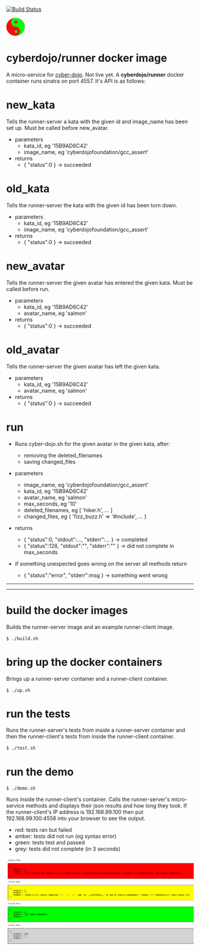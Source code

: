 
[![Build Status](https://travis-ci.org/cyber-dojo/runner.svg?branch=master)](https://travis-ci.org/cyber-dojo/runner)

<img src="https://raw.githubusercontent.com/cyber-dojo/nginx/master/images/home_page_logo.png" alt="cyber-dojo yin/yang logo" width="50px" height="50px"/>

# cyberdojo/runner docker image

A micro-service for [cyber-dojo](http://cyber-dojo.org).
Not live yet.
A **cyberdojo/runner** docker container runs sinatra on port 4557.
It's API is as follows:

# new_kata
Tells the runner-server a kata with the given id and image_name has been set up.
Must be called before new_avatar.
- parameters
  * kata_id, eg '15B9AD6C42'
  * image_name, eg 'cyberdojofoundation/gcc_assert'
- returns
  * { "status":0  } -> succeeded

# old_kata
Tells the runner-server the kata with the given id has been torn down.
- parameters
  * kata_id, eg '15B9AD6C42'
  * image_name, eg 'cyberdojofoundation/gcc_assert'
- returns
  * { "status":0 } -> succeeded

# new_avatar
Tells the runner-server the given avatar has entered the given kata.
Must be called before run.
- parameters
  * kata_id, eg '15B9AD6C42'
  * avatar_name, eg 'salmon'
- returns
  * { "status":0 } -> succeeded

# old_avatar
Tells the runner-server the given avatar has left the given kata.
- parameters
  * kata_id, eg '15B9AD6C42'
  * avatar_name, eg 'salmon'
- returns
  * { "status":0 } -> succeeded

# run
- Runs cyber-dojo.sh for the given avatar in the given kata, after:
  * removing the deleted_filenames
  * saving changed_files
- parameters
  * image_name, eg 'cyberdojofoundation/gcc_assert'
  * kata_id, eg '15B9AD6C42'
  * avatar_name, eg 'salmon'
  * max_seconds, eg '10'
  * deleted_filenames, eg [ 'hiker.h', ... ]
  * changed_files, eg { 'fizz_buzz.h' => '#include', ... }
- returns
  * { "status":0,   "stdout":..., "stderr":... } -> completed
  * { "status":128, "stdout":"", "stderr":"" } -> did not complete in max_seconds

- if something unexpected goes wrong on the server all methods return
  * { "status":"error", "stderr":msg } -> something went wrong


- - - -
- - - -

# build the docker images
Builds the runner-server image and an example runner-client image.
```
$ ./build.sh
```

# bring up the docker containers
Brings up a runner-server container and a runner-client container.

```
$ ./up.sh
```

# run the tests
Runs the runner-server's tests from inside a runner-server container
and then the runner-client's tests from inside the runner-client container.
```
$ ./test.sh
```

# run the demo
```
$ ./demo.sh
```
Runs inside the runner-client's container.
Calls the runner-server's micro-service methods
and displays their json results and how long they took.
If the runner-client's IP address is 192.168.99.100 then put
192.168.99.100:4558 into your browser to see the output.
- red: tests ran but failed
- amber: tests did not run (eg syntax error)
- green: tests test and passed
- grey: tests did not complete (in 3 seconds)

![Alt text](red_amber_green_demo.png?raw=true "title")

